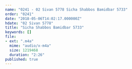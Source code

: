 ```yaml
---
name: "0241 - 02 Sivan 5778 Sicha Shabbos Bamidbar 5733"
order: "0241"
date: "2018-05-06T14:02:17.000000Z"
hdate: "02 Sivan 5778"
title: "Sicha Shabbos Bamidbar 5733"
keywords: []
file:
- ext: ".m4a"
  mime: "audio/x-m4a"
  size: 1219468
  duration: "2:26"
published: true
---
```



